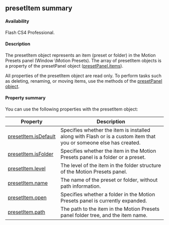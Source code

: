## presetItem summary

#### Availability

Flash CS4 Professional.

#### Description

The presetItem object represents an item (preset or folder) in the Motion Presets panel (Window \Motion Presets). The array of presetItem objects is a property of the presetPanel object ([presetPanel.items](../presetPanel_object/presetPane9.md)).

All properties of the presetItem object are read only. To perform tasks such as deleting, renaming, or moving items, use the methods of the [presetPanel object](../presetPanel_object/presetPanel_summary.md).

#### Property summary

You can use the following properties with the presetItem object:

| **Property**                                  | **Description**                                                                                                    |
|-----------------------------------------------|--------------------------------------------------------------------------------------------------------------------|
| [presetItem.isDefault](../presetItem_object/presetItem.md) | Specifies whether the item is installed along with Flash or is a custom item that you or someone else has created. |
| [presetItem.isFolder](../presetItem_object/presetIte1.md)          | Specifies whether the item in the Motion Presets panel is a folder or a preset.                                    |
| [presetItem.level](../presetItem_object/presetIte2.md)             | The level of the item in the folder structure of the Motion Presets panel.                                         |
| [presetItem.name](../presetItem_object/presetIte3.md)              | The name of the preset or folder, without path information.                                                        |
| [presetItem.open](../presetItem_object/presetIte4.md)              | Specifies whether a folder in the Motion Presets panel is currently expanded.                                      |
| [presetItem.path](../presetItem_object/presetIte5.md)              | The path to the item in the Motion Presets panel folder tree, and the item name.                                   |

<span id="presetItem.isDefault" class="anchor"></span>

